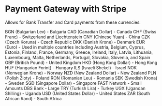 # Payment Gateway with Stripe

Allows for Bank Transfer and Card payments from these currencies:

BGN (Bulgarian Lev) - Bulgaria
CAD (Canadian Dollar) - Canada
CHF (Swiss Franc) - Switzerland and Liechtenstein
CNY (Chinese Yuan) - China
CZK (Czech Koruna) - Czech Republic
DKK (Danish Krone) - Denmark
EUR (Euro) - Used in multiple countries including Austria, Belgium, Cyprus, Estonia, Finland, France, Germany, Greece, Ireland, Italy, Latvia, Lithuania, Luxembourg, Malta, Netherlands, Portugal, Slovakia, Slovenia, and Spain
GBP (British Pound) - United Kingdom
HKD (Hong Kong Dollar) - Hong Kong
HUF (Hungarian Forint) - Hungary
ILS (Israeli Shekel) - Israel
NOK (Norwegian Krone) - Norway
NZD (New Zealand Dollar) - New Zealand
PLN (Polish Zloty) - Poland
RON (Romanian Leu) - Romania
SEK (Swedish Krona) - Sweden
SGD (Singapore Dollar) - Singapore
FAST Network - Small Amounts
DBS Bank - Large
TRY (Turkish Lira) - Turkey
UGX (Ugandan Shilling) - Uganda
USD (United States Dollar) - United States
ZAR (South African Rand) - South Africa

